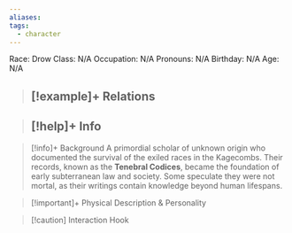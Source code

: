 ```yaml
---
aliases: 
tags:
  - character
---
```

Race: Drow
Class: N/A
Occupation: N/A
Pronouns: N/A
Birthday: N/A
Age: N/A

>[!example]+ Relations
> - 

>[!help]+ Info
> - 
>

>[!info]+ Background
>A primordial scholar of unknown origin who documented the survival of the exiled races in the Kagecombs. Their records, known as the **Tenebral Codices**, became the foundation of early subterranean law and society. Some speculate they were not mortal, as their writings contain knowledge beyond human lifespans.

>[!important]+ Physical Description & Personality

>[!caution] Interaction Hook
>
